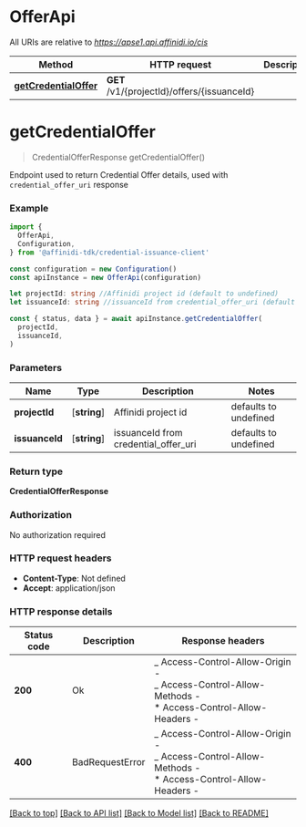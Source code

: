 # OfferApi

All URIs are relative to *https://apse1.api.affinidi.io/cis*

| Method                                        | HTTP request                                | Description |
| --------------------------------------------- | ------------------------------------------- | ----------- |
| [**getCredentialOffer**](#getcredentialoffer) | **GET** /v1/{projectId}/offers/{issuanceId} |             |

# **getCredentialOffer**

> CredentialOfferResponse getCredentialOffer()

Endpoint used to return Credential Offer details, used with `credential_offer_uri` response

### Example

```typescript
import {
  OfferApi,
  Configuration,
} from '@affinidi-tdk/credential-issuance-client'

const configuration = new Configuration()
const apiInstance = new OfferApi(configuration)

let projectId: string //Affinidi project id (default to undefined)
let issuanceId: string //issuanceId from credential_offer_uri (default to undefined)

const { status, data } = await apiInstance.getCredentialOffer(
  projectId,
  issuanceId,
)
```

### Parameters

| Name           | Type         | Description                          | Notes                 |
| -------------- | ------------ | ------------------------------------ | --------------------- |
| **projectId**  | [**string**] | Affinidi project id                  | defaults to undefined |
| **issuanceId** | [**string**] | issuanceId from credential_offer_uri | defaults to undefined |

### Return type

**CredentialOfferResponse**

### Authorization

No authorization required

### HTTP request headers

- **Content-Type**: Not defined
- **Accept**: application/json

### HTTP response details

| Status code | Description     | Response headers                                                                                                  |
| ----------- | --------------- | ----------------------------------------------------------------------------------------------------------------- |
| **200**     | Ok              | _ Access-Control-Allow-Origin - <br> _ Access-Control-Allow-Methods - <br> \* Access-Control-Allow-Headers - <br> |
| **400**     | BadRequestError | _ Access-Control-Allow-Origin - <br> _ Access-Control-Allow-Methods - <br> \* Access-Control-Allow-Headers - <br> |

[[Back to top]](#) [[Back to API list]](../README.md#documentation-for-api-endpoints) [[Back to Model list]](../README.md#documentation-for-models) [[Back to README]](../README.md)
